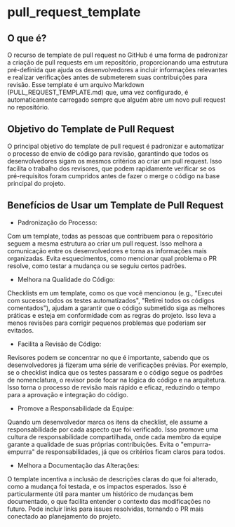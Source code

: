 # pull_request_template


## O que é?
O recurso de template de pull request no GitHub é uma forma de padronizar a criação de pull requests em um repositório, proporcionando uma estrutura pré-definida que ajuda os desenvolvedores a incluir informações relevantes e realizar verificações antes de submeterem suas contribuições para revisão. Esse template é um arquivo Markdown (PULL_REQUEST_TEMPLATE.md) que, uma vez configurado, é automaticamente carregado sempre que alguém abre um novo pull request no repositório.

## Objetivo do Template de Pull Request
O principal objetivo do template de pull request é padronizar e automatizar o processo de envio de código para revisão, garantindo que todos os desenvolvedores sigam os mesmos critérios ao criar um pull request. Isso facilita o trabalho dos revisores, que podem rapidamente verificar se os pré-requisitos foram cumpridos antes de fazer o merge o código na base principal do projeto.

## Benefícios de Usar um Template de Pull Request
 - Padronização do Processo:

Com um template, todas as pessoas que contribuem para o repositório seguem a mesma estrutura ao criar um pull request. Isso melhora a comunicação entre os desenvolvedores e torna as informações mais organizadas.
Evita esquecimentos, como mencionar qual problema o PR resolve, como testar a mudança ou se seguiu certos padrões.

- Melhora na Qualidade do Código:

Checklists em um template, como os que você mencionou (e.g., "Executei com sucesso todos os testes automatizados", "Retirei todos os códigos comentados"), ajudam a garantir que o código submetido siga as melhores práticas e esteja em conformidade com as regras do projeto.
Isso leva a menos revisões para corrigir pequenos problemas que poderiam ser evitados.

- Facilita a Revisão de Código:

Revisores podem se concentrar no que é importante, sabendo que os desenvolvedores já fizeram uma série de verificações prévias. Por exemplo, se o checklist indica que os testes passaram e o código segue os padrões de nomenclatura, o revisor pode focar na lógica do código e na arquitetura.
Isso torna o processo de revisão mais rápido e eficaz, reduzindo o tempo para a aprovação e integração do código.

- Promove a Responsabilidade da Equipe:

Quando um desenvolvedor marca os itens da checklist, ele assume a responsabilidade por cada aspecto que foi verificado. Isso promove uma cultura de responsabilidade compartilhada, onde cada membro da equipe garante a qualidade de suas próprias contribuições.
Evita o "empurra-empurra" de responsabilidades, já que os critérios ficam claros para todos.

- Melhora a Documentação das Alterações:

O template incentiva a inclusão de descrições claras do que foi alterado, como a mudança foi testada, e os impactos esperados. Isso é particularmente útil para manter um histórico de mudanças bem documentado, o que facilita entender o contexto das modificações no futuro.
Pode incluir links para issues resolvidas, tornando o PR mais conectado ao planejamento do projeto.
